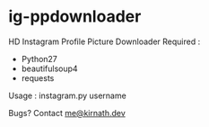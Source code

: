 # ig-ppdownloader
HD Instagram Profile Picture Downloader
Required :
- Python27
- beautifulsoup4
- requests

Usage :
instagram.py username

Bugs? Contact me@kirnath.dev
